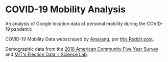# COVID-19 Mobility Analysis
An analysis of Google location data of personal mobility during the COVID-19 pandemic

COVID-19 Mobility Data webscraped by [Amarang](https://github.com/Amarang), per [this Reddit post](https://www.reddit.com/r/datasets/comments/fuo64p/google_covid19_mobility_reports_time_series_data/). 

Demographic data from the [2018 American Community Five Year Survey](https://www.census.gov/programs-surveys/acs) and  [MIT's Election Data + Science Lab](https://dataverse.harvard.edu/dataset.xhtml?persistentId=doi:10.7910/DVN/VOQCHQ).